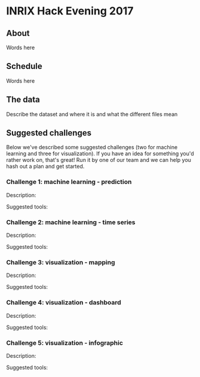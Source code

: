 # INRIX Hack Evening 2017

## About

Words here

## Schedule

Words here

## The data

Describe the dataset and where it is and what the different files mean

## Suggested challenges

Below we've described some suggested challenges (two for machine learning and three for visualization).
If you have an idea for something you'd rather work on, that's great! Run it by one of our team and 
we can help you hash out a plan and get started.

### Challenge 1: machine learning - prediction

Description:

Suggested tools:

### Challenge 2: machine learning - time series

Description:

Suggested tools:

### Challenge 3: visualization - mapping

Description:

Suggested tools:

### Challenge 4: visualization - dashboard

Description:

Suggested tools:

### Challenge 5: visualization - infographic

Description:

Suggested tools:

